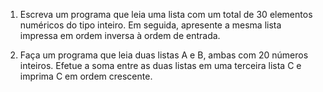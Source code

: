 1. Escreva um programa que leia uma lista com um total de 30 elementos numéricos 
do tipo inteiro. Em seguida, apresente a mesma lista impressa em ordem inversa 
à ordem de entrada.

2. Faça um programa que leia duas listas A e B, ambas com 20 números inteiros. Efetue 
a soma entre as duas listas em uma terceira lista C e imprima C em ordem crescente.